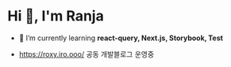 <h1 align="left">Hi 👋, I'm Ranja</h1>


- 🌱 I’m currently learning **react-query, Next.js, Storybook, Test**

- https://roxy.iro.ooo/ 공동 개발블로그 운영중
